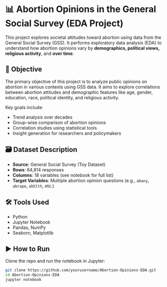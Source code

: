 # 📊 Abortion Opinions in the General Social Survey (EDA Project)

This project explores societal attitudes toward abortion using data from the General Social Survey (GSS). It performs exploratory data analysis (EDA) to understand how abortion opinions vary by **demographics, political views, religious activity**, and **over time**.

## 🎯 Objective

The primary objective of this project is to analyze public opinions on abortion in various contexts using GSS data. It aims to explore correlations between abortion attitudes and demographic features like age, gender, education, race, political identity, and religious activity.

Key goals include:
- Trend analysis over decades
- Group-wise comparison of abortion opinions
- Correlation studies using statistical tools
- Insight generation for researchers and policymakers

## 🗃️ Dataset Description

- **Source**: General Social Survey (Toy Dataset)
- **Rows**: 64,814 responses
- **Columns**: 18 variables (see notebook for full list)
- **Target Variables**: Multiple abortion opinion questions (e.g., `abany`, `abrape`, `abhlth`, etc.)

## 🛠️ Tools Used

- Python
- Jupyter Notebook
- Pandas, NumPy
- Seaborn, Matplotlib

## ▶️ How to Run

Clone the repo and run the notebook in Jupyter:

```bash
git clone https://github.com/yourusername/Abortion-Opinions-EDA.git
cd Abortion-Opinions-EDA
jupyter notebook
